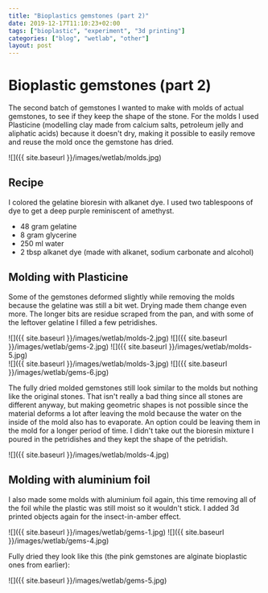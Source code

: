 ```yaml
---
title: "Bioplastics gemstones (part 2)"
date: 2019-12-17T11:10:23+02:00
tags: ["bioplastic", "experiment", "3d printing"]
categories: ["blog", "wetlab", "other"]
layout: post
---
```

# Bioplastic gemstones (part 2)
The second batch of gemstones I wanted to make with molds of actual gemstones, to see if they keep the shape of the stone. For the molds I used Plasticine (modelling clay made from calcium salts, petroleum jelly and aliphatic acids) because it doesn't dry, making it possible to easily remove and reuse the mold once the gemstone has dried.

![]({{ site.baseurl }}/images/wetlab/molds.jpg)

## Recipe
I colored the gelatine bioresin with alkanet dye. I used two tablespoons of dye to get a deep purple reminiscent of amethyst.

- 48 gram gelatine
- 8 gram glycerine
- 250 ml water
- 2 tbsp alkanet dye (made with alkanet, sodium carbonate and alcohol)

## Molding with Plasticine
Some of the gemstones deformed slightly while removing the molds because the gelatine was still a bit wet. Drying made them change even more. The longer bits are residue scraped from the pan, and with some of the leftover gelatine I filled a few petridishes.

<div markdown="1" class="row-3">
![]({{ site.baseurl }}/images/wetlab/molds-2.jpg)
![]({{ site.baseurl }}/images/wetlab/gems-2.jpg)
![]({{ site.baseurl }}/images/wetlab/molds-5.jpg)
</div>
<div markdown="1" class="row-2">
![]({{ site.baseurl }}/images/wetlab/molds-3.jpg)
![]({{ site.baseurl }}/images/wetlab/gems-6.jpg)
</div>

The fully dried molded gemstones still look similar to the molds but nothing like the original stones. That isn't really a bad thing since all stones are different anyway, but making geometric shapes is not possible since the material deforms a lot after leaving the mold because the water on the inside of the mold also has to evaporate. An option could be leaving them in the mold for a longer period of time. I didn't take out the bioresin mixture I poured in the petridishes and they kept the shape of the petridish.  

![]({{ site.baseurl }}/images/wetlab/molds-4.jpg)

## Molding with aluminium foil
I also made some molds with aluminium foil again, this time removing all of the foil while the plastic was still moist so it wouldn't stick. I added 3d printed objects again for the insect-in-amber effect.

<div markdown="1" class="row-2">
![]({{ site.baseurl }}/images/wetlab/gems-1.jpg)
![]({{ site.baseurl }}/images/wetlab/gems-4.jpg)
</div>

Fully dried they look like this (the pink gemstones are alginate bioplastic ones from earlier): 

![]({{ site.baseurl }}/images/wetlab/gems-5.jpg)


